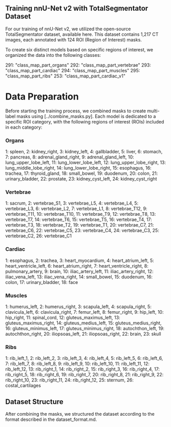 ## Training nnU-Net v2 with TotalSegmentator Dataset
For our training of nnU-Net v2, we utilized the open-source TotalSegmentator dataset, available here. This dataset contains 1,217 CT images, each annotated with 124 ROI (Region of Interest) masks.

To create six distinct models based on specific regions of interest, we organized the data into the following classes:

291: "class_map_part_organs"
292: "class_map_part_vertebrae"
293: "class_map_part_cardiac"
294: "class_map_part_muscles"
295: "class_map_part_ribs"
253: "class_map_part_cardiac_v1"

# Data Preparation
Before starting the training process, we combined masks to create multi-label masks using [../combine_masks.py]. Each model is dedicated to a specific ROI category, with the following regions of interest (ROIs) included in each category:

### Organs
1: spleen, 2: kidney_right, 3: kidney_left, 4: gallbladder, 5: liver, 6: stomach,
7: pancreas, 8: adrenal_gland_right, 9: adrenal_gland_left, 10: lung_upper_lobe_left,
11: lung_lower_lobe_left, 12: lung_upper_lobe_right, 13: lung_middle_lobe_right,
14: lung_lower_lobe_right, 15: esophagus, 16: trachea, 17: thyroid_gland,
18: small_bowel, 19: duodenum, 20: colon, 21: urinary_bladder, 22: prostate,
23: kidney_cyst_left, 24: kidney_cyst_right

### Vertebrae
1: sacrum, 2: vertebrae_S1, 3: vertebrae_L5, 4: vertebrae_L4, 5: vertebrae_L3,
6: vertebrae_L2, 7: vertebrae_L1, 8: vertebrae_T12, 9: vertebrae_T11, 10: vertebrae_T10,
11: vertebrae_T9, 12: vertebrae_T8, 13: vertebrae_T7, 14: vertebrae_T6, 15: vertebrae_T5,
16: vertebrae_T4, 17: vertebrae_T3, 18: vertebrae_T2, 19: vertebrae_T1, 20: vertebrae_C7,
21: vertebrae_C6, 22: vertebrae_C5, 23: vertebrae_C4, 24: vertebrae_C3, 25: vertebrae_C2,
26: vertebrae_C1

### Cardiac
1: esophagus, 2: trachea, 3: heart_myocardium, 4: heart_atrium_left, 5: heart_ventricle_left,
6: heart_atrium_right, 7: heart_ventricle_right, 8: pulmonary_artery, 9: brain,
10: iliac_artery_left, 11: iliac_artery_right, 12: iliac_vena_left, 13: iliac_vena_right,
14: small_bowel, 15: duodenum, 16: colon, 17: urinary_bladder, 18: face

### Muscles
1: humerus_left, 2: humerus_right, 3: scapula_left, 4: scapula_right, 5: clavicula_left,
6: clavicula_right, 7: femur_left, 8: femur_right, 9: hip_left, 10: hip_right, 11: spinal_cord,
12: gluteus_maximus_left, 13: gluteus_maximus_right, 14: gluteus_medius_left,
15: gluteus_medius_right, 16: gluteus_minimus_left, 17: gluteus_minimus_right,
18: autochthon_left, 19: autochthon_right, 20: iliopsoas_left, 21: iliopsoas_right,
22: brain, 23: skull

### Ribs
1: rib_left_1, 2: rib_left_2, 3: rib_left_3, 4: rib_left_4, 5: rib_left_5, 6: rib_left_6,
7: rib_left_7, 8: rib_left_8, 9: rib_left_9, 10: rib_left_10, 11: rib_left_11, 12: rib_left_12,
13: rib_right_1, 14: rib_right_2, 15: rib_right_3, 16: rib_right_4, 17: rib_right_5,
18: rib_right_6, 19: rib_right_7, 20: rib_right_8, 21: rib_right_9, 22: rib_right_10,
23: rib_right_11, 24: rib_right_12, 25: sternum, 26: costal_cartilages

## Dataset Structure
After combining the masks, we structured the dataset according to the format described in the dataset_format.md.

